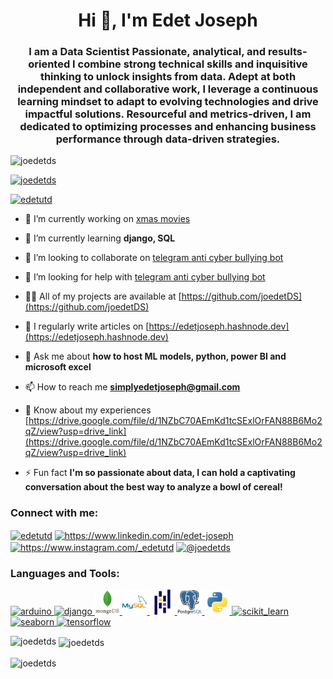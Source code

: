 <h1 align="center">Hi 👋, I'm Edet Joseph</h1>
<h3 align="center">I am a Data Scientist Passionate, analytical, and results-oriented I combine strong technical skills and inquisitive thinking to unlock insights from data. Adept at both independent and collaborative work, I leverage a continuous learning mindset to adapt to evolving technologies and drive impactful solutions. Resourceful and metrics-driven, I am dedicated to optimizing processes and enhancing business performance through data-driven strategies.</h3>

<p align="left"> <img src="https://komarev.com/ghpvc/?username=joedetds&label=Profile%20views&color=0e75b6&style=flat" alt="joedetds" /> </p>

<p align="left"> <a href="https://github.com/ryo-ma/github-profile-trophy"><img src="https://github-profile-trophy.vercel.app/?username=joedetds" alt="joedetds" /></a> </p>

<p align="left"> <a href="https://twitter.com/edetutd" target="blank"><img src="https://img.shields.io/twitter/follow/edetutd?logo=twitter&style=for-the-badge" alt="edetutd" /></a> </p>

- 🔭 I’m currently working on [xmas movies](https://github.com/joedetDS/xmas-movies-hackathon)

- 🌱 I’m currently learning **django, SQL**

- 👯 I’m looking to collaborate on [telegram anti cyber bullying bot](https://github.com/joedetDS/cyberbullying_detection)

- 🤝 I’m looking for help with [telegram anti cyber bullying bot](https://github.com/joedetDS/cyberbullying_detection)

- 👨‍💻 All of my projects are available at [https://github.com/joedetDS](https://github.com/joedetDS)

- 📝 I regularly write articles on [https://edetjoseph.hashnode.dev](https://edetjoseph.hashnode.dev)

- 💬 Ask me about **how to host ML models, python, power BI and microsoft excel**

- 📫 How to reach me **simplyedetjoseph@gmail.com**

- 📄 Know about my experiences [https://drive.google.com/file/d/1NZbC70AEmKd1tcSExlOrFAN88B6Mo2qZ/view?usp=drive_link](https://drive.google.com/file/d/1NZbC70AEmKd1tcSExlOrFAN88B6Mo2qZ/view?usp=drive_link)

- ⚡ Fun fact **I'm so passionate about data, I can hold a captivating conversation about the best way to analyze a bowl of cereal!**

<h3 align="left">Connect with me:</h3>
<p align="left">
<a href="https://twitter.com/edetutd" target="blank"><img align="center" src="https://raw.githubusercontent.com/rahuldkjain/github-profile-readme-generator/master/src/images/icons/Social/twitter.svg" alt="edetutd" height="30" width="40" /></a>
<a href="https://linkedin.com/in/https://www.linkedin.com/in/edet-joseph" target="blank"><img align="center" src="https://raw.githubusercontent.com/rahuldkjain/github-profile-readme-generator/master/src/images/icons/Social/linked-in-alt.svg" alt="https://www.linkedin.com/in/edet-joseph" height="30" width="40" /></a>
<a href="https://instagram.com/https://www.instagram.com/_edetutd" target="blank"><img align="center" src="https://raw.githubusercontent.com/rahuldkjain/github-profile-readme-generator/master/src/images/icons/Social/instagram.svg" alt="https://www.instagram.com/_edetutd" height="30" width="40" /></a>
<a href="https://hashnode.com/@joedetds" target="blank"><img align="center" src="https://raw.githubusercontent.com/rahuldkjain/github-profile-readme-generator/master/src/images/icons/Social/hashnode.svg" alt="@joedetds" height="30" width="40" /></a>
</p>

<h3 align="left">Languages and Tools:</h3>
<p align="left"> <a href="https://www.arduino.cc/" target="_blank" rel="noreferrer"> <img src="https://cdn.worldvectorlogo.com/logos/arduino-1.svg" alt="arduino" width="40" height="40"/> </a> <a href="https://www.djangoproject.com/" target="_blank" rel="noreferrer"> <img src="https://cdn.worldvectorlogo.com/logos/django.svg" alt="django" width="40" height="40"/> </a> <a href="https://www.mongodb.com/" target="_blank" rel="noreferrer"> <img src="https://raw.githubusercontent.com/devicons/devicon/master/icons/mongodb/mongodb-original-wordmark.svg" alt="mongodb" width="40" height="40"/> </a> <a href="https://www.mysql.com/" target="_blank" rel="noreferrer"> <img src="https://raw.githubusercontent.com/devicons/devicon/master/icons/mysql/mysql-original-wordmark.svg" alt="mysql" width="40" height="40"/> </a> <a href="https://pandas.pydata.org/" target="_blank" rel="noreferrer"> <img src="https://raw.githubusercontent.com/devicons/devicon/2ae2a900d2f041da66e950e4d48052658d850630/icons/pandas/pandas-original.svg" alt="pandas" width="40" height="40"/> </a> <a href="https://www.postgresql.org" target="_blank" rel="noreferrer"> <img src="https://raw.githubusercontent.com/devicons/devicon/master/icons/postgresql/postgresql-original-wordmark.svg" alt="postgresql" width="40" height="40"/> </a> <a href="https://www.python.org" target="_blank" rel="noreferrer"> <img src="https://raw.githubusercontent.com/devicons/devicon/master/icons/python/python-original.svg" alt="python" width="40" height="40"/> </a> <a href="https://scikit-learn.org/" target="_blank" rel="noreferrer"> <img src="https://upload.wikimedia.org/wikipedia/commons/0/05/Scikit_learn_logo_small.svg" alt="scikit_learn" width="40" height="40"/> </a> <a href="https://seaborn.pydata.org/" target="_blank" rel="noreferrer"> <img src="https://seaborn.pydata.org/_images/logo-mark-lightbg.svg" alt="seaborn" width="40" height="40"/> </a> <a href="https://www.tensorflow.org" target="_blank" rel="noreferrer"> <img src="https://www.vectorlogo.zone/logos/tensorflow/tensorflow-icon.svg" alt="tensorflow" width="40" height="40"/> </a> </p>

<p><img align="left" src="https://github-readme-stats.vercel.app/api/top-langs?username=joedetds&show_icons=true&locale=en&layout=compact" alt="joedetds" /></p>

<p>&nbsp;<img align="center" src="https://github-readme-stats.vercel.app/api?username=joedetds&show_icons=true&locale=en" alt="joedetds" /></p>

<p><img align="center" src="https://github-readme-streak-stats.herokuapp.com/?user=joedetds&" alt="joedetds" /></p>

